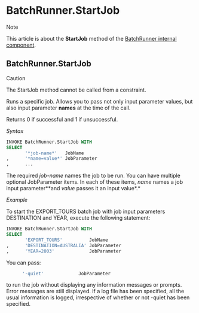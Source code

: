 # BatchRunner.StartJob



> [!NOTE]
> This article is about the **StartJob** method of the [BatchRunner internal component](/docs/Extensions/BatchRunner%20internal%20component).

## **BatchRunner.StartJob**

> [!CAUTION]
> The StartJob method cannot be called from a constraint.

Runs a specific job. Allows you to pass not only input parameter values, but also input parameter **names** at the time of the call.

Returns 0 if successful and 1 if unsuccessful.

*Syntax*

```sql
INVOKE BatchRunner.StartJob WITH
SELECT 
       '*job-name*'   JobName
,      '*name=value*' JobParameter
,      ...

```

The required *job-name* names the job to be run. You can have multiple optional JobParameter items. In each of these items, *name* names a job input parameter**and *value* passes it an input value*.*

*Example*

To start the EXPORT_TOURS batch job with job input parameters DESTINATION and YEAR, execute the following statement: 

```sql
INVOKE BatchRunner.StartJob WITH
SELECT 
       'EXPORT_TOURS'          JobName
,      'DESTINATION=AUSTRALIA' JobParameter
,      'YEAR=2003'             JobParameter
```

You can pass:

```sql
      '-quiet'             JobParameter
```

to run the job without displaying any information messages or prompts. Error messages are still displayed. If a log file has been specified, all the usual information is logged, irrespective of whether or not -quiet has been specified.